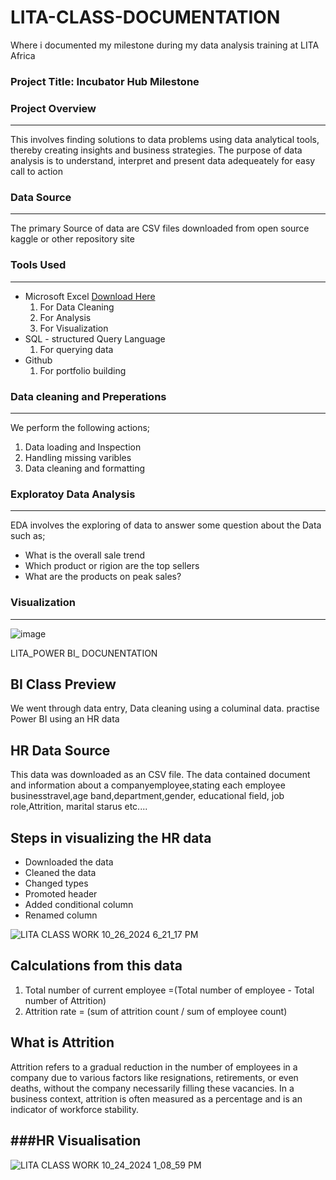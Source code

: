 # LITA-CLASS-DOCUMENTATION
Where i documented my milestone during my data analysis training at LITA Africa

### Project Title: Incubator Hub Milestone

### Project Overview
---
This involves finding solutions to data problems using data analytical tools, thereby creating insights and business strategies. The purpose of data analysis is to understand, interpret and present data adequeately for easy call to action

### Data Source
---
The primary Source of data are CSV files downloaded from open source kaggle  or other repository site

### Tools Used
---
- Microsoft Excel [Download Here](https://www.microsoft.com)
  1. For Data Cleaning
  2. For Analysis
  3. For Visualization
- SQL - structured Query Language
  1. For querying data
- Github
  1. For portfolio building

### Data cleaning and Preperations
---
We perform the following actions;
1. Data loading and Inspection
2. Handling missing varibles
3. Data cleaning and formatting

### Exploratoy Data Analysis
---
EDA involves the exploring of data to answer some question about the Data such as;
- What is the overall sale trend
-  Which product or rigion are the top sellers
- What are the products on peak sales?

### Visualization
---
![image](https://github.com/user-attachments/assets/71c485af-2b82-4bef-a9f7-451a566471c6)


LITA_POWER BI_ DOCUNENTATION

BI Class Preview
---
We went through data entry, Data cleaning using a columinal data. practise Power BI using an HR data

HR Data Source
---
This data was  downloaded as an CSV file. The data contained document and information about a companyemployee,stating each employee businesstravel,age band,department,gender, educational field, job role,Attrition, marital starus etc....

Steps in visualizing the HR data
---
- Downloaded the data
- Cleaned the data
- Changed types
- Promoted header
- Added conditional column
- Renamed column

![LITA CLASS WORK 10_26_2024 6_21_17 PM](https://github.com/user-attachments/assets/2af358a4-659d-47ec-ac8e-743821afda6e)

Calculations from this data
---
1. Total number of current employee =(Total number of employee - Total number of Attrition)
2. Attrition rate = (sum of attrition  count / sum of employee count)

What is Attrition
---
Attrition refers to a gradual reduction in the number of employees in a company due to various factors like resignations, retirements, or even deaths, without the company necessarily filling these vacancies. In a business context, attrition is often measured as a percentage and is an indicator of workforce stability.

###HR Visualisation
---
![LITA CLASS WORK 10_24_2024 1_08_59 PM](https://github.com/user-attachments/assets/ae6df4a6-4c85-4165-a349-7d27c0694d5a)



